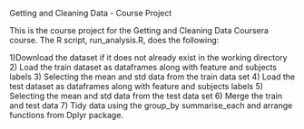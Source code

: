 Getting and Cleaning Data - Course Project

This is the course project for the Getting and Cleaning Data Coursera course. The R script, run_analysis.R, does the following:

1)Download the dataset if it does not already exist in the working directory
2) Load the train dataset as dataframes along with feature and subjects labels
3) Selecting the mean and std data from the train data set
4) Load the test dataset as dataframes along with feature and subjects labels
5) Selecting the mean and std data from the test data set
6) Merge the train and test data 
7) Tidy data using the group_by summarise_each and arrange functions from Dplyr package.





